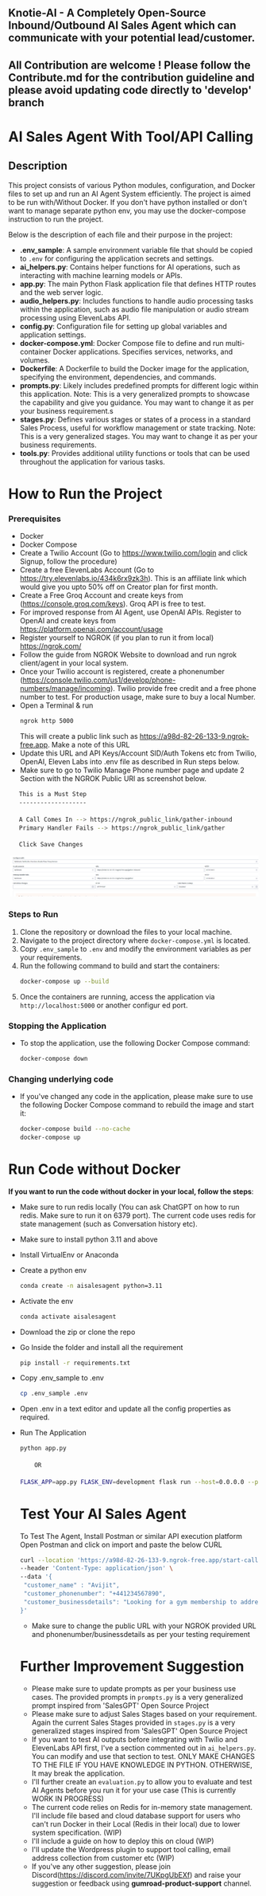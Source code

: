 
## Knotie-AI - A Completely Open-Source Inbound/Outbound AI Sales Agent which can communicate with your potential lead/customer.

## All Contribution are welcome ! Please follow the Contribute.md for the contribution guideline and please avoid updating code directly to 'develop' branch

# AI Sales Agent With Tool/API Calling

## Description
This project consists of various Python modules, configuration, and Docker files to set up and run an AI Agent System efficiently. The project is aimed to be run with/Without Docker. If you don't have python installed or don't want to manage separate python env, you may use the docker-compose instruction to run the project.

 Below is the description of each file and their purpose in the project:

- **.env_sample**: A sample environment variable file that should be copied to `.env` for configuring the application secrets and settings.
- **ai_helpers.py**: Contains helper functions for AI operations, such as interacting with machine learning models or APIs.
- **app.py**: The main Python Flask application file that defines HTTP routes and the web server logic.
- **audio_helpers.py**: Includes functions to handle audio processing tasks within the application, such as audio file manipulation or audio stream processing using ElevenLabs API.
- **config.py**: Configuration file for setting up global variables and application settings.
- **docker-compose.yml**: Docker Compose file to define and run multi-container Docker applications. Specifies services, networks, and volumes.
- **Dockerfile**: A Dockerfile to build the Docker image for the application, specifying the environment, dependencies, and commands.
- **prompts.py**: Likely includes predefined prompts for different logic within this application. Note: This is a very generalized prompts to showcase the capability and give you guidance. You may want to change it as per your business requirement.s
- **stages.py**: Defines various stages or states of a process in a standard Sales Process, useful for workflow management or state tracking. Note: This is a very generalized stages. You may want to change it as per your business requirements.
- **tools.py**: Provides additional utility functions or tools that can be used throughout the application for various tasks.

# How to Run the Project

### Prerequisites
- Docker
- Docker Compose
- Create a Twilio Account (Go to https://www.twilio.com/login and click Signup, follow the procedure)
- Create a free ElevenLabs Account (Go to https://try.elevenlabs.io/434k6rx9zk3h). This is an affiliate link which would give you upto 50% off on Creator plan for first month.
- Create a Free Groq Account and create keys from  (https://console.groq.com/keys). Groq API is free to test.
- For improved response from AI Agent, use OpenAI APIs. Register to OpenAI and create keys from https://platform.openai.com/account/usage
- Register yourself to NGROK (if you plan to run it from local) https://ngrok.com/
- Follow the guide from NGROK Website to download and run ngrok client/agent in your local system.
- Once your Twilio account is registered, create a phonenumber (https://console.twilio.com/us1/develop/phone-numbers/manage/incoming). Twilio provide free credit and a free phone number to test. For production usage, make sure to buy a local Number.
- Open a Terminal & run
   ```bash
   ngrok http 5000
   ```
   This will create a public link such as https://a98d-82-26-133-9.ngrok-free.app. Make a note of this URL
- Update this URL and API Keys/Account SID/Auth Tokens etc from Twilio, OpenAI, Eleven Labs into .env file as described in Run steps below.
- Make sure to go to Twilio Manage Phone number page and update 2 Section with the NGROK Public URl as screenshot below.
```bash
   This is a Must Step
   -------------------

   A Call Comes In --> https://ngrok_public_link/gather-inbound
   Primary Handler Fails --> https://ngrok_public_link/gather

   Click Save Changes
```

![alt text](image.png)

### Steps to Run
1. Clone the repository or download the files to your local machine.
2. Navigate to the project directory where `docker-compose.yml` is located.
3. Copy `.env_sample` to `.env` and modify the environment variables as per your requirements.
4. Run the following command to build and start the containers:
   ```bash
   docker-compose up --build
   ```
5. Once the containers are running, access the application via `http://localhost:5000` or another configur
ed port.

### Stopping the Application
- To stop the application, use the following Docker Compose command:
  ```bash
  docker-compose down
  ```
### Changing underlying code
- If you've changed any code in the application, please make sure to use the following Docker Compose command to rebuild the image and start it:
  ```bash
  docker-compose build --no-cache
  docker-compose up
  ```

# **Run Code without Docker**
**If you want to run the code without docker in your local, follow the steps**:
- Make sure to run redis locally (You can ask ChatGPT on how to run redis. Make sure to run it on 6379 port). The current code uses redis for state management (such as Conversation history etc).
- Make sure to install python 3.11 and above
- Install VirtualEnv or Anaconda
- Create a python env 
  ```bash
  conda create -n aisalesagent python=3.11
  ```
- Activate the env

  ```bash
  conda activate aisalesagent
  ```
- Download the zip or clone the repo
- Go Inside the folder and install all the requirement
  ```bash
  pip install -r requirements.txt
  ```
- Copy .env_sample to .env
  ```bash
  cp .env_sample .env
  ```
- Open .env in a text editor and update all the config properties as required.
- Run The Application
  ```bash
  python app.py

      OR

  FLASK_APP=app.py FLASK_ENV=development flask run --host=0.0.0.0 --port=5000
  ```
  
  # **Test Your AI Sales Agent**

  To Test The Agent, Install Postman or similar API execution platform
  Open Postman and click on import and paste the below CURL
   ```bash
  curl --location 'https://a98d-82-26-133-9.ngrok-free.app/start-call' \
   --header 'Content-Type: application/json' \
   --data '{
    "customer_name" : "Avijit",
    "customer_phonenumber": "+441234567890",
    "customer_businessdetails": "Looking for a gym membership to address back pain"
   }'
  ```
  - Make sure to change the public URL with your NGROK provided URL and phonenumber/businessdetails as per your testing requirement


  # **Further Improvement Suggestion**

  - Please make sure to update prompts as per your business use cases. The provided prompts in `prompts.py` is a very generalized prompt inspired from 'SalesGPT' Open Source Project
  - Please make sure to adjust Sales Stages based on your requirement. Again the current Sales Stages provided in `stages.py` is a very generalized stages inspired from 'SalesGPT' Open Source Project
  - If you want to test AI outputs before integrating with Twilio and ElevenLabs API first, I've a section commented out in `ai_helpers.py`. You can modify and use that section to test. ONLY MAKE CHANGES TO THE FILE IF YOU HAVE KNOWLEDGE IN PYTHON. OTHERWISE, It may break the application.
  - I'll further create an `evaluation.py` to allow you to evaluate and test AI Agents before you run it for your use case (This is currently WORK IN PROGRESS)
  - The current code relies on Redis for in-memory state management. I'll include file based and cloud database support for users who can't run Docker in their Local (Redis in their local) due to lower system specification. (WIP)
  - I'll include a guide on how to deploy this on cloud (WIP)
  - I'll update the Wordpress plugin to support tool calling, email address collection from customer etc (WIP)
  - If you've any other suggestion, please join Discord(https://discord.com/invite/7UKpgUbEXf) and raise your suggestion or feedback using **gumroad-product-support** channel.



